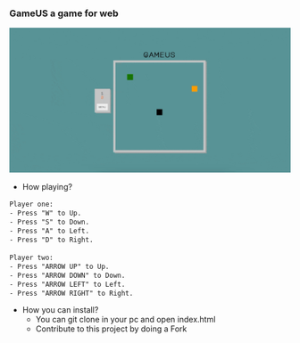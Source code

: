 ### GameUS a game for web

![demo](./img/GameusDemo.gif)

- How playing?
>   
    Player one:
    - Press "W" to Up. 
    - Press "S" to Down.
    - Press "A" to Left.
    - Press "D" to Right.
    
    Player two:
    - Press "ARROW UP" to Up.
    - Press "ARROW DOWN" to Down.
    - Press "ARROW LEFT" to Left.
    - Press "ARROW RIGHT" to Right.

- How you can install?
    - You can git clone in your pc and open index.html
    - Contribute to this project by doing a Fork

